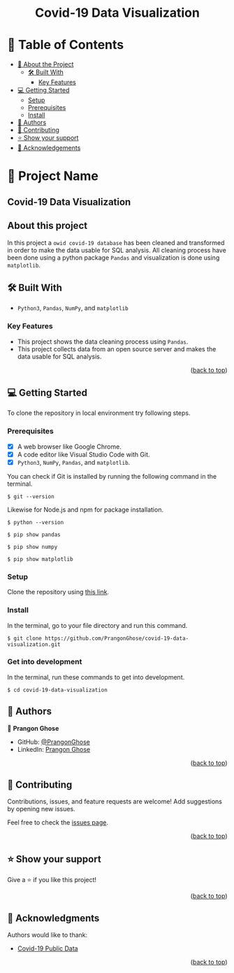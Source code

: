 <a name="readme-top"></a>

<div align="center">
<h1><b>Covid-19 Data Visualization</b></h1>

</div>


<!-- TABLE OF CONTENTS -->

# 📗 Table of Contents

- [📖 About the Project](#about-project)
  - [🛠 Built With](#built-with)
    - [Key Features](#key-features)
- [💻 Getting Started](#getting-started)
  - [Setup](#setup)
  - [Prerequisites](#prerequisites)
  - [Install](#install)
- [👥 Authors](#authors)
- [🤝 Contributing](#contributing)
- [⭐️ Show your support](#support)
- [🙏 Acknowledgements](#acknowledgements)

<!-- PROJECT DESCRIPTION -->

# 📖 Project Name

## Covid-19 Data Visualization

## About this project <a name="about-project"></a>

In this project a `owid covid-19 database` has been cleaned and transformed in order to make the data usable for SQL analysis. All cleaning process have been done using a python package `Pandas` and visualization is done using `matplotlib`.

## 🛠 Built With <a name="built-with"></a>

- `Python3`, `Pandas`, `NumPy`, and `matplotlib`

<!-- Features -->

### Key Features <a name="key-features"></a>

- This project shows the data cleaning process using `Pandas`.
- This project collects data from an open source server and makes the data usable for SQL analysis.

<p align="right">(<a href="#readme-top">back to top</a>)</p>

<!-- GETTING STARTED -->

## 💻 Getting Started
To clone the repository in local environment try following steps.

### Prerequisites

- [x] A web browser like Google Chrome.
- [x] A code editor like Visual Studio Code with Git.
- [x] `Python3`, `NumPy`, `Pandas`, and `matplotlib`.

You can check if Git is installed by running the following command in the terminal.
```
$ git --version
```

Likewise for Node.js and npm for package installation.
```
$ python --version

$ pip show pandas

$ pip show numpy

$ pip show matplotlib
```
### Setup

Clone the repository using [this link](https://github.com/PrangonGhose/covid-19-data-visualization.git).

### Install

In the terminal, go to your file directory and run this command.

```
$ git clone https://github.com/PrangonGhose/covid-19-data-visualization.git
```
### Get into development

In the terminal, run these commands to get into development.
```
$ cd covid-19-data-visualization

```

<!-- AUTHORS -->

## 👥 Authors <a name="authors"></a>

👤 **Prangon Ghose**

- GitHub: [@PrangonGhose](https://github.com/PrangonGhose)
- LinkedIn: [Prangon Ghose](https://www.linkedin.com/in/prangon-ghose/)

<p align="right">(<a href="#readme-top">back to top</a>)</p>

<!-- CONTRIBUTING -->

## 🤝 Contributing <a name="contributing"></a>

Contributions, issues, and feature requests are welcome! Add suggestions by opening new issues.

Feel free to check the [issues page](https://github.com/PrangonGhose/covid-19-data-visualization/issues).

<p align="right">(<a href="#readme-top">back to top</a>)</p>

<!-- SUPPORT -->

## ⭐️ Show your support <a name="support"></a>

Give a ⭐️ if you like this project!

<p align="right">(<a href="#readme-top">back to top</a>)</p>

<!-- ACKNOWLEDGEMENTS -->

## 🙏 Acknowledgments <a name="acknowledgements"></a>

Authors would like to thank:
- [Covid-19 Public Data](https://github.com/owid/covid-19-data/tree/master)

<p align="right">(<a href="#readme-top">back to top</a>)</p>
